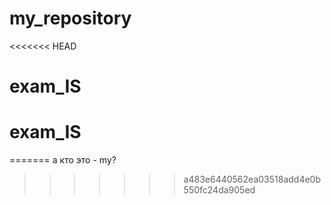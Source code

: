 # my_repository
<<<<<<< HEAD
# exam_IS
# exam_IS
=======
а кто это - my?
>>>>>>> a483e6440562ea03518add4e0b550fc24da905ed
